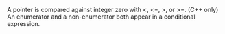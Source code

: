 A pointer is compared against integer zero with <, <=, >, or >=. (C++ only) An enumerator and a non-enumerator both appear in a conditional expression. 
